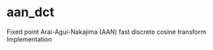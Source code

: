 aan_dct
=======

Fixed point Arai-Agui-Nakajima (AAN) fast discrete cosine transform Implementation
